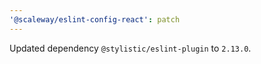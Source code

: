 ```yaml
---
'@scaleway/eslint-config-react': patch
---
```


Updated dependency `@stylistic/eslint-plugin` to `2.13.0`.
